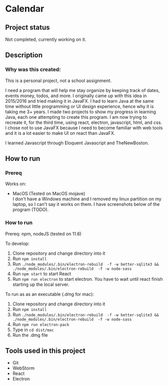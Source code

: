 
# Calendar

## Project status
Not completed, currently working on it.

## Description
### Why was this created:
This is a personal project, not a school assignment.

I need a program that will help me stay organize by keeping track of dates, events
money, todos, and more. I originally came up with this idea in 2015/2016 and tried 
making it in JavaFX. I had to learn Java at the same time without little programming 
or UI design experience, hence why it is taking me 3+ years. I made two projects to 
show my progress in learning Java, each one attempting to create this program. I am now 
trying to recreate it, for the third time, using react, electron, javascript, html, 
and css. I chose not to use JavaFX because I need to become familiar with web tools
and it is a lot easier to make UI on react than JavaFX.

I learned Javascript through Eloquent Javascript and TheNewBoston.

## How to run

### Prereq
Works on:
* MacOS (Tested on MacOS mojave)  
I don't have a Windows machine and I removed my linux partition on my laptop, so I 
can't say it works on them. I have screenshots below of the program (TODO).

### How to run
Prereq: npm, nodeJS (tested on 11.6)

To develop:
1. Clone repository and change directory into it
2. Run `npm install`
3. Run ```./node_modules/.bin/electron-rebuild  -f -w better-sqlite3 && ./node_modules/.bin/electron-rebuild  -f -w node-sass```
4. Run `npm start` to start React
5. Run `npm run electron` to start electron. You have to wait until react finish starting up the local server.

To run as as an executable (.dmg for mac):
1. Clone repository and change directory into it
2. Run `npm install`
3. Run ```./node_modules/.bin/electron-rebuild  -f -w better-sqlite3 && ./node_modules/.bin/electron-rebuild  -f -w node-sass```
4. Run `npm run electron-pack`
5. Type in `cd dist/mac`
6. Run the .dmg file

## Tools used in this project
* Git
* WebStorm
* React
* Electron
